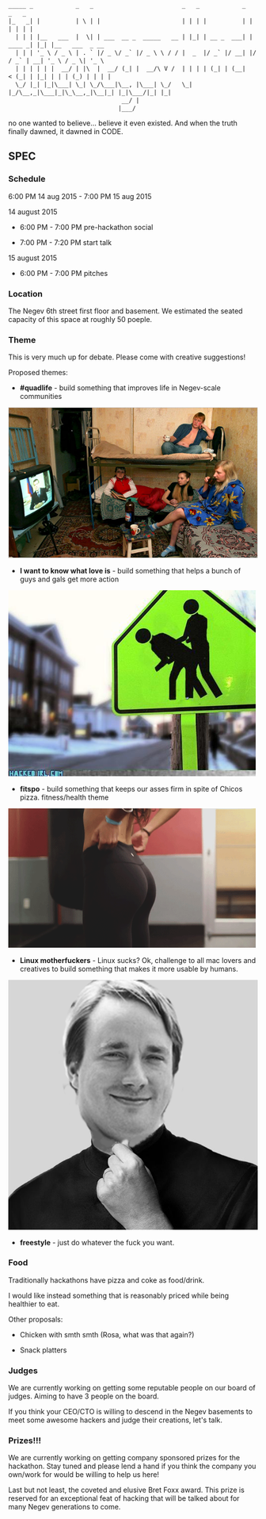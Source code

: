 
```
_____ _            _   _                         _   _            _         _   _                 
|_   _| |          | \ | |                       | | | |          | |       | | | |                
  | | | |__   ___  |  \| | ___  __ _  _____   __ | |_| | __ _  ___| | ____ _| |_| |__   ___  _ __  
  | | | '_ \ / _ \ | . ` |/ _ \/ _` |/ _ \ \ / / |  _  |/ _` |/ __| |/ / _` | __| '_ \ / _ \| '_ \ 
  | | | | | |  __/ | |\  |  __/ (_| |  __/\ V /  | | | | (_| | (__|   < (_| | |_| | | | (_) | | | |
  \_/ |_| |_|\___| \_| \_/\___|\__, |\___| \_/   \_| |_/\__,_|\___|_|\_\__,_|\__|_| |_|\___/|_| |_|
                                __/ |                                                              
                               |___/                                                               
```

no one wanted to believe... believe it even existed. And when the truth finally dawned, it dawned in CODE.

## SPEC

### Schedule 

6:00 PM 14 aug 2015 - 7:00 PM 15 aug 2015

 14 august 2015

  * 6:00 PM - 7:00 PM  pre-hackathon social

  * 7:00 PM - 7:20 PM  start talk

 15 august 2015

  * 6:00 PM - 7:00 PM pitches

### Location

The Negev 6th street first floor and basement. We estimated the seated capacity of this space at roughly 50 poeple.

### Theme

This is very much up for debate. Please come with creative suggestions!

Proposed themes:

*  **\#quadlife** - build something that improves life in Negev-scale communities

 ![alt text](https://github.com/danoctavian/the-negev-hackathon/blob/master/pics/russian-dormitory.jpg "the great bear watches over you. always.")

* **I want to know what love is** - build something that helps a bunch of guys and gals get more action

 ![alt text](https://github.com/danoctavian/the-negev-hackathon/blob/master/pics/watch-out-for-buttsex.jpg "...")

* **fitspo** - build something that keeps our asses firm in spite of Chicos pizza. fitness/health theme

 ![alt text](https://github.com/danoctavian/the-negev-hackathon/blob/master/pics/tight-ass.gif "nnnnnggggggg")

* **Linux motherfuckers** - Linux sucks? Ok, challenge to all mac lovers and creatives to build something that makes it more usable by humans.

 ![alt text](https://github.com/danoctavian/the-negev-hackathon/blob/master/pics/linus-jobs.png "Torvalds is the one true God.")

* **freestyle** - just do whatever the fuck you want.


### Food

Traditionally hackathons have pizza and coke as food/drink.

I would like instead something that is reasonably priced while being healthier to eat.

Other proposals:

* Chicken with smth smth (Rosa, what was that again?)

* Snack platters

### Judges

We are currently working on getting some reputable people on our board of judges. Aiming to have 3 people on the board.

If you think your CEO/CTO is willing to descend in the Negev basements to meet some awesome hackers and judge their creations, let's talk.

### Prizes!!!

We are currently working on getting company sponsored prizes for the hackathon. Stay tuned and please lend a hand if you think the company you own/work for would be willing to help us here!

Last but not least, the coveted and elusive Bret Foxx award. This prize is reserved for an exceptional feat of hacking that will be talked about for many Negev generations to come.


